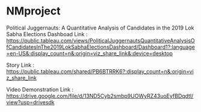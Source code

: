 # NMproject
Political Juggernauts: A Quantitative Analysis of Candidates in the 2019 Lok Sabha Elections
Dashboad Link : https://public.tableau.com/views/PoliticalJuggernautsQuantitativeAnalysisOfCandidatesInThe2019LokSabhaElectionsDashboard/Dashboard1?:language=en-US&:display_count=n&:origin=viz_share_link&:device=desktop

Story Link : https://public.tableau.com/shared/PB6BTRRK6?:display_count=n&:origin=viz_share_link

Video Demonstration Link : https://drive.google.com/file/d/13ND5Cyb2smbp9UOWyRZ43uoEyfBDqdtl/view?usp=drivesdk
